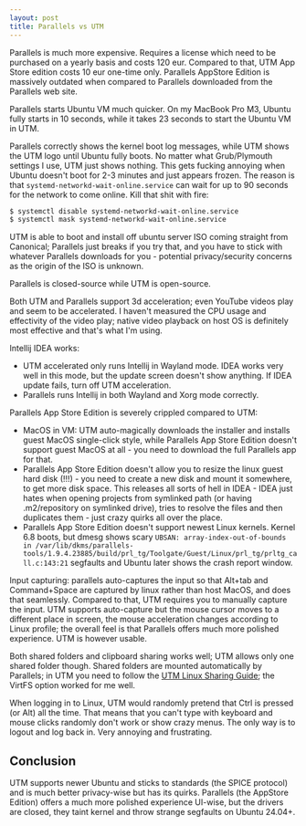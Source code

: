 ```yaml
---
layout: post
title: Parallels vs UTM
---
```


Parallels is much more expensive. Requires a license which need to be purchased on a yearly
basis and costs 120 eur. Compared to that, UTM App Store edition costs 10 eur one-time only.
Parallels AppStore Edition is massively outdated when compared to Parallels downloaded from
the Parallels web site.

Parallels starts Ubuntu VM much quicker. On my MacBook Pro M3, Ubuntu fully starts in 10 seconds,
while it takes 23 seconds to start the Ubuntu VM in UTM.

Parallels correctly shows the kernel boot log messages, while UTM shows the UTM logo until
Ubuntu fully boots. No matter what Grub/Plymouth settings I use, UTM just shows nothing. This gets fucking
annoying when Ubuntu doesn't boot for 2-3 minutes and just appears frozen. The reason is that
`systemd-networkd-wait-online.service` can wait for up to 90 seconds for the network to come online.
Kill that shit with fire:
```bash
$ systemctl disable systemd-networkd-wait-online.service
$ systemctl mask systemd-networkd-wait-online.service
```

UTM is able to boot and install off ubuntu server ISO coming straight from Canonical; Parallels
just breaks if you try that, and you have to stick with whatever Parallels downloads for you - potential
privacy/security concerns as the origin of the ISO is unknown.

Parallels is closed-source while UTM is open-source.

Both UTM and Parallels support 3d acceleration; even YouTube videos play and seem to be accelerated.
I haven't measured the CPU usage and effectivity of the video play; native video playback on host OS
is definitely most effective and that's what I'm using.

Intellij IDEA works:

* UTM accelerated only runs Intellij in Wayland mode. IDEA works very well in this mode, but the update
  screen doesn't show anything. If IDEA update fails, turn off UTM acceleration.
* Parallels runs Intellij in both Wayland and Xorg mode correctly.

Parallels App Store Edition is severely crippled compared to UTM:

* MacOS in VM: UTM auto-magically downloads the installer and installs guest MacOS single-click style,
  while Parallels App Store Edition doesn't support guest MacOS at all - you need to download the full Parallels app for that.
* Parallels App Store Edition doesn't allow you to resize the linux guest hard disk (!!!) -
  you need to create a new disk and mount it somewhere, to get more disk space. This releases all sorts of hell in IDEA -
  IDEA just hates when opening projects from symlinked path (or having .m2/repository on symlinked drive), tries to resolve the files
  and then duplicates them - just crazy quirks all over the place.
* Parallels App Store Edition doesn't support newest Linux kernels. Kernel 6.8 boots,
  but dmesg shows scary `UBSAN: array-index-out-of-bounds in /var/lib/dkms/parallels-tools/1.9.4.23885/build/prl_tg/Toolgate/Guest/Linux/prl_tg/prltg_call.c:143:21`
  segfaults and Ubuntu later shows the crash report window.

Input capturing: parallels auto-captures the input so that Alt+tab and Command+Space are captured by linux rather than host MacOS,
and does that seamlessly. Compared to that, UTM requires you to manually capture the input. UTM supports auto-capture but
the mouse cursor moves to a different place in screen, the mouse acceleration changes according to Linux profile;
the overall feel is that Parallels offers much more polished experience. UTM is however usable.

Both shared folders and clipboard sharing works well; UTM allows only one shared folder though.
Shared folders are mounted automatically by Parallels; in UTM you need to follow the [UTM Linux Sharing Guide](https://docs.getutm.app/guest-support/linux/);
the VirtFS option worked for me well.

When logging in to Linux, UTM would randomly pretend that Ctrl is pressed (or Alt) all the time. That means that you can't
type with keyboard and mouse clicks randomly don't work or show crazy menus. The only way is to logout and log back in.
Very annoying and frustrating.

## Conclusion

UTM supports newer Ubuntu and sticks to standards (the SPICE protocol) and is much better privacy-wise but has
its quirks. Parallels (the AppStore Edition) offers a much more polished experience UI-wise, but
the drivers are closed, they taint kernel and throw strange segfaults on Ubuntu 24.04+.
